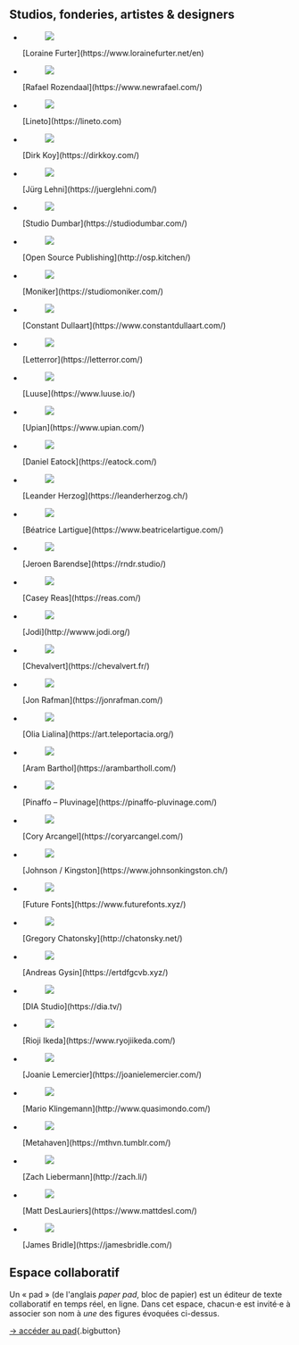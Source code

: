 
## Studios, fonderies, artistes & designers  

<div class="gridlist" markdown=1>

* <figure><img src="images/lorainefurter.jpg"></figure>
  [Loraine Furter](https://www.lorainefurter.net/en)
* <figure><img src="images/rafaelrozendaal.jpg"></figure>
  [Rafael Rozendaal](https://www.newrafael.com/)
* <figure><img src="images/lineto.jpg"></figure>
  [Lineto](https://lineto.com)
* <figure><img src="images/dirkkoy.jpg"></figure>
  [Dirk Koy](https://dirkkoy.com/)
* <figure><img src="images/jurglehni.jpg"></figure>
  [Jürg Lehni](https://juerglehni.com/)
* <figure><img src="images/studiodumbar.jpg"></figure>
  [Studio Dumbar](https://studiodumbar.com/)
* <figure><img src="images/opensourcepublishing.jpg"></figure>
  [Open Source Publishing](http://osp.kitchen/)
* <figure><img src="images/moniker.jpg"></figure>
  [Moniker](https://studiomoniker.com/)
* <figure><img src="images/constantdullaart.gif"></figure>
  [Constant Dullaart](https://www.constantdullaart.com/) 
* <figure><img src="images/letterror.jpg"></figure>
  [Letterror](https://letterror.com/)  
* <figure><img src="images/luuse.jpg"></figure>
  [Luuse](https://www.luuse.io/)
* <figure><img src="images/upian.jpg"></figure>
  [Upian](https://www.upian.com/)
* <figure><img src="images/danieleatock.jpg"></figure>
  [Daniel Eatock](https://eatock.com/)
* <figure><img src="images/leanderherzog.jpg"></figure>
  [Leander Herzog](https://leanderherzog.ch/)
* <figure><img src="images/beatricelartigue.jpg"></figure>
  [Béatrice Lartigue](https://www.beatricelartigue.com/) 
* <figure><img src="images/jeroenbarendse.jpg"></figure>
  [Jeroen Barendse](https://rndr.studio/)
* <figure><img src="images/caseyreas.jpg"></figure>
  [Casey Reas](https://reas.com/)
* <figure><img src="images/jodi.jpg"></figure>
  [Jodi](http://wwww.jodi.org/)
* <figure><img src="images/chevalvert.jpg"></figure>
  [Chevalvert](https://chevalvert.fr/)
* <figure><img src="images/jonrafman.jpg"></figure>
  [Jon Rafman](https://jonrafman.com/)
* <figure><img src="images/olialialina.jpg"></figure>
  [Olia Lialina](https://art.teleportacia.org/)
* <figure><img src="images/arambarthol.jpg"></figure>
  [Aram Barthol](https://arambartholl.com/)
* <figure><img src="images/pinaffopluvinage.jpg"></figure>
  [Pinaffo – Pluvinage](https://pinaffo-pluvinage.com/)
* <figure><img src="images/coryarcangel.jpg"></figure>
  [Cory Arcangel](https://coryarcangel.com/)
* <figure><img src="images/johnsonkingston.jpg"></figure>
  [Johnson / Kingston](https://www.johnsonkingston.ch/)
* <figure><img src="images/futurefonts.jpg"></figure>
  [Future Fonts](https://www.futurefonts.xyz/)
* <figure><img src="images/gregorychatonsky.jpg"></figure>
  [Gregory Chatonsky](http://chatonsky.net/)
* <figure><img src="images/andreasgysin.jpg"></figure>
  [Andreas Gysin](https://ertdfgcvb.xyz/)
* <figure><img src="images/diastudio.jpg"></figure>
  [DIA Studio](https://dia.tv/)
* <figure><img src="images/riojiikeda.jpg"></figure>
  [Rioji Ikeda](https://www.ryojiikeda.com/)
* <figure><img src="images/joanielemercier.jpg"></figure>
  [Joanie Lemercier](https://joanielemercier.com/)
* <figure><img src="images/marioklingemann.jpg"></figure>
  [Mario Klingemann](http://www.quasimondo.com/)
* <figure><img src="images/metahaven.jpg"></figure>
  [Metahaven](https://mthvn.tumblr.com/)
* <figure><img src="images/zachliebermann.jpg"></figure>
  [Zach Liebermann](http://zach.li/)
* <figure><img src="images/mattdeslauriers.jpg"></figure>
  [Matt DesLauriers](https://www.mattdesl.com/)
* <figure><img src="images/jamesbridle.jpg"></figure>
  [James Bridle](https://jamesbridle.com/)

</div>


## Espace collaboratif

Un « pad » (de l'anglais _paper pad_, bloc de papier) est un éditeur de texte collaboratif en temps réel, en ligne. Dans cet espace, chacun⋅e est invité⋅e à associer son nom à _une_ des figures évoquées ci-dessus.

[→ accéder au pad](https://pad.esad-pyrenees.club/p/culturesnum-2024){.bigbutton}








































